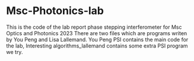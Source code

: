 # Msc-Photonics-lab
This is the code of the lab report phase stepping interferometer for Msc Optics and Photonics 2023
There are two files which are programs writen by You Peng and Lisa Lallemand. You Peng PSI contains the main code for the lab, Interesting algorithms_lallemand contains some extra PSI program we try.
